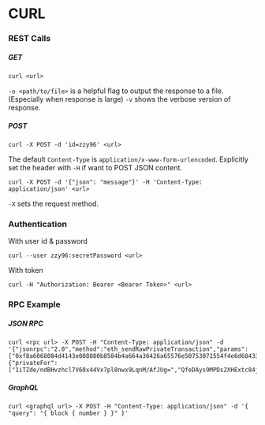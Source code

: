 # CURL

### REST Calls

##### GET

```
curl <url>
```

`-o <path/to/file>` is a helpful flag to output the response to a file. (Especially when response is large)
`-v` shows the verbose version of response.

##### POST

```
curl -X POST -d 'id=zzy96' <url>
```

The default `Content-Type` is `application/x-www-form-urlencoded`. Explicitly set the header with `-H` if want to POST JSON content.

```
curl -X POST -d '{"json": "message"}' -H 'Content-Type: application/json' <url>
```

`-X` sets the request method.

### Authentication


With user id & password
```
curl --user zzy96:secretPassword <url>
```

With token
```
curl -H "Authorization: Bearer <Bearer Token>" <url>
```

### RPC Example

##### JSON RPC

```
curl <rpc url> -X POST -H "Content-Type: application/json" -d '{"jsonrpc":"2.0","method":"eth_sendRawPrivateTransaction","params":["0xf8a6068084d4143e008080b8584b4a664a36426a65576e50753071554f4e6d684333376443463949637533422f35422f736761634b5a73497a48672b6f6c334f465069795a735a6b5773367a384955657a63686441486e584b73707a525133363032413d3d26a07bba3b21966d0231ba3bbc9cf7709032310e9bc695e92377bf7a941826d91640a067bd5804db9a5cc56e173390a2e03bd61456aeebe3c490d7746c575530996cc7",{"privateFor":["1iTZde/ndBHvzhcl7V68x44Vx7pl8nwx9LqnM/AfJUg=","QfeDAys9MPDs2XHExtc84jKGHxZg/aj52DTh0vtA3Xc="]}],"id":"100"}'
```

##### GraphQL

```
curl <graphql url> -X POST -H "Content-Type: application/json" -d '{ "query": "{ block { number } }" }'
```
